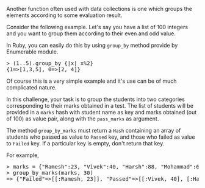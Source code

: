 Another function often used with data collections is one which groups the elements according to some evaluation result.

Consider the following example. Let's say you have a list of 100 integers and you want to group them according to their even and odd value.

In Ruby, you can easily do this by using `group_by` method provide by Enumerable module.

<div class="highlight">

<pre><span class="o">></span> <span class="p">(</span><span class="mf">1..5</span><span class="p">).</span><span class="n">group_by</span> <span class="p">{</span><span class="o">|</span><span class="n">x</span><span class="o">|</span> <span class="n">x</span><span class="o">%</span><span class="mi">2</span><span class="p">}</span>
<span class="p">{</span><span class="mi">1</span><span class="o">=></span><span class="p">[</span><span class="mi">1</span><span class="p">,</span><span class="mi">3</span><span class="p">,</span><span class="mi">5</span><span class="p">],</span> <span class="mi">0</span><span class="o">=></span><span class="p">[</span><span class="mi">2</span><span class="p">,</span> <span class="mi">4</span><span class="p">]}</span>
</pre>

</div>

Of course this is a very simple example and it's use can be of much complicated nature.

In this challenge, your task is to group the students into two categories corresponding to their marks obtained in a test. The list of students will be provided in a `marks` hash with student name as key and marks obtained (out of 100) as value pair, along with the `pass_marks` as argument.

The method `group_by_marks` must return a `Hash` containing an array of students who passed as value to `Passed` key, and those who failed as value to `Failed` key. If a particular key is empty, don't return that key.

For example,

<div class="highlight">

<pre><span class="o">></span> <span class="n">marks</span> <span class="o">=</span> <span class="p">{</span><span class="s">"Ramesh"</span><span class="o">:</span><span class="mi">23</span><span class="p">,</span> <span class="s">"Vivek"</span><span class="o">:</span><span class="mi">40</span><span class="p">,</span> <span class="s">"Harsh"</span><span class="o">:</span><span class="mi">88</span><span class="p">,</span> <span class="s">"Mohammad"</span><span class="o">:</span><span class="mi">60</span><span class="p">}</span>
<span class="o">></span> <span class="n">group_by_marks</span><span class="p">(</span><span class="n">marks</span><span class="p">,</span> <span class="mi">30</span><span class="p">)</span>
<span class="o">=></span> <span class="p">{</span><span class="s">"Failed"</span><span class="o">=></span><span class="p">[[</span><span class="o">:</span><span class="n">Ramesh</span><span class="p">,</span> <span class="mi">23</span><span class="p">]],</span> <span class="s">"Passed"</span><span class="o">=></span><span class="p">[[</span><span class="o">:</span><span class="n">Vivek</span><span class="p">,</span> <span class="mi">40</span><span class="p">],</span> <span class="p">[</span><span class="o">:</span><span class="n">Harsh</span><span class="p">,</span> <span class="mi">88</span><span class="p">],</span> <span class="p">[</span><span class="o">:</span><span class="n">Mohammad</span><span class="p">,</span> <span class="mi">60</span><span class="p">]]}</span>
</pre>
